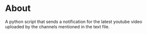 # About
A python script that sends a notification for the latest youtube video uploaded by the channels mentioned in the text file.
